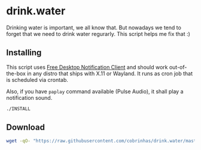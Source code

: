 # drink.water

Drinking water is important, we all know that. But nowadays we tend to forget that we need to drink water regurarly. This script helps me fix that :)

## Installing

This script uses [Free Desktop Notification Client](https://specifications.freedesktop.org/notification-spec/notification-spec-latest.html) and should work out-of-the-box in any distro that ships with X.11 or Wayland. It runs as cron job that is scheduled via crontab.

Also, if you have `paplay` command available (Pulse Audio), it shall play a notification sound.

```bash
./INSTALL
```

## Download

```bash
wget -qO- "https://raw.githubusercontent.com/cobrinhas/drink.water/master/DOWNLOAD" | bash
```